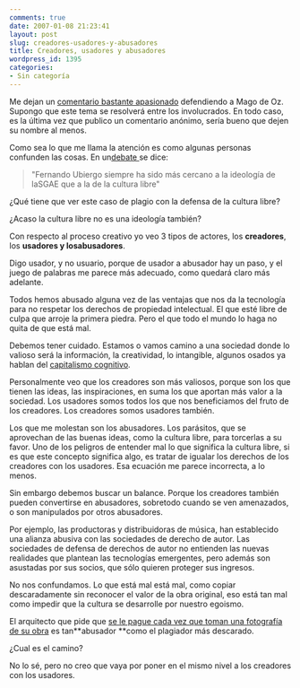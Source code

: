 ```yaml
---
comments: true
date: 2007-01-08 21:23:41
layout: post
slug: creadores-usadores-y-abusadores
title: Creadores, usadores y abusadores
wordpress_id: 1395
categories:
- Sin categoría
---
```


Me dejan un [comentario bastante apasionado](http://replay.waybackmachine.org/20071028065000/http://www.lnds.net/2007/01/el_plagio_de_mago_de_oz.html#comment-9544) defendiendo a Mago de Oz. Supongo que este tema se resolverá entre los involucrados. En todo caso, es la última vez que publico un comentario anónimo, sería bueno que dejen su nombre al menos.

Como sea lo que me llama la atención es como algunas personas confunden las cosas. En un[debate ](http://replay.waybackmachine.org/20071028065000/http://meneame.net/story/mago-oz-plagia-cantautor-chileno#comment-7)se dice:


> "Fernando Ubiergo siempre ha sido más cercano a la ideología de laSGAE que a la de la cultura libre"


¿Qué tiene que ver este caso de plagio con la defensa de la cultura libre?

¿Acaso la cultura libre no es una ideología también?

Con respecto al proceso creativo yo veo 3 tipos de actores, los **creadores**, los **usadores **y los**abusadores**.

Digo usador, y no usuario, porque de usador a abusador hay un paso, y el juego de palabras me parece más adecuado, como quedará claro más adelante.

Todos hemos abusado alguna vez de las ventajas que nos da la tecnología para no respetar los derechos de propiedad intelectual. El que esté libre de culpa que arroje la primera piedra. Pero el que todo el mundo lo haga no quita de que está mal.

Debemos tener cuidado. Estamos o vamos camino a una sociedad donde lo valioso será la información, la creatividad, lo intangible, algunos osados ya hablan del [capitalismo cognitivo](http://replay.waybackmachine.org/20071028065000/http://www.ricardodiaz.org/archives/2006/10/adios_carlos_ma.html).

Personalmente veo que los creadores son más valiosos, porque son los que tienen las ideas, las inspiraciones, en suma los que aportan más valor a la sociedad. Los usadores somos todos los que nos beneficiamos del fruto de los creadores. Los creadores somos usadores también.

Los que me molestan son los abusadores. Los parásitos, que se aprovechan de las buenas ideas, como la cultura libre, para torcerlas a su favor. Uno de los peligros de entender mal lo que significa la cultura libre, si es que este concepto significa algo, es tratar de igualar los derechos de los creadores con los usadores. Esa ecuación me parece incorrecta, a lo menos.

Sin embargo debemos buscar un balance. Porque los creadores también pueden convertirse en abusadores, sobretodo cuando se ven amenazados, o son manipulados por otros abusadores.

Por ejemplo, las productoras y distribuidoras de música, han establecido una alianza abusiva con las sociedades de derecho de autor. Las sociedades de defensa de derechos de autor no entienden las nuevas realidades que plantean las tecnologías emergentes, pero además son asustadas por sus socios, que sólo quieren proteger sus ingresos.

No nos confundamos. Lo que está mal está mal, como copiar descaradamente sin reconocer el valor de la obra original, eso está tan mal como impedir que la cultura se desarrolle por nuestro egoismo.

El arquitecto que pide que [se le pague cada vez que toman una fotografía de su obra](http://replay.waybackmachine.org/20071028065000/http://www.pitodoble.com/2006/07/18/monumentos-con-derechos-de-autor/) es tan**abusador **como el plagiador más descarado.

¿Cual es el camino?

No lo sé, pero no creo que vaya por poner en el mismo nivel a los creadores con los usadores.
